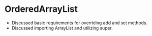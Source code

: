 # OrderedArrayList

- Discussed basic requirements for overriding add and set methods.
- Discussed importing ArrayList and utilizing super.
